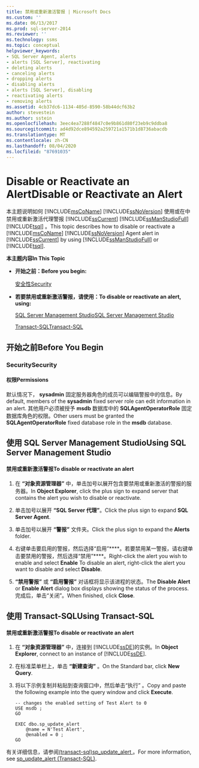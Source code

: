 ```yaml
---
title: 禁用或重新激活警报 | Microsoft Docs
ms.custom: ''
ms.date: 06/13/2017
ms.prod: sql-server-2014
ms.reviewer: ''
ms.technology: ssms
ms.topic: conceptual
helpviewer_keywords:
- SQL Server Agent, alerts
- alerts [SQL Server], reactivating
- deleting alerts
- canceling alerts
- dropping alerts
- disabling alerts
- alerts [SQL Server], disabling
- reactivating alerts
- removing alerts
ms.assetid: 4cb37dc6-1134-405d-8590-58b44dcf63b2
author: stevestein
ms.author: sstein
ms.openlocfilehash: 3eec4ea7288f4847c0e9b861d80f23eb9c9ddba8
ms.sourcegitcommit: ad4d92dce894592a259721a1571b1d8736abacdb
ms.translationtype: MT
ms.contentlocale: zh-CN
ms.lasthandoff: 08/04/2020
ms.locfileid: "87691035"
---
```

# <a name="disable-or-reactivate-an-alert"></a><span data-ttu-id="c2713-102">Disable or Reactivate an Alert</span><span class="sxs-lookup"><span data-stu-id="c2713-102">Disable or Reactivate an Alert</span></span>
  <span data-ttu-id="c2713-103">本主题说明如何 [!INCLUDE[msCoName](../../includes/msconame-md.md)] [!INCLUDE[ssNoVersion](../../includes/ssnoversion-md.md)] 使用或在中禁用或重新激活代理警报 [!INCLUDE[ssCurrent](../../includes/sscurrent-md.md)] [!INCLUDE[ssManStudioFull](../../includes/ssmanstudiofull-md.md)] [!INCLUDE[tsql](../../includes/tsql-md.md)] 。</span><span class="sxs-lookup"><span data-stu-id="c2713-103">This topic describes how to disable or reactivate a [!INCLUDE[msCoName](../../includes/msconame-md.md)] [!INCLUDE[ssNoVersion](../../includes/ssnoversion-md.md)] Agent alert in [!INCLUDE[ssCurrent](../../includes/sscurrent-md.md)] by using [!INCLUDE[ssManStudioFull](../../includes/ssmanstudiofull-md.md)] or [!INCLUDE[tsql](../../includes/tsql-md.md)].</span></span>  
  
 <span data-ttu-id="c2713-104">**本主题内容**</span><span class="sxs-lookup"><span data-stu-id="c2713-104">**In This Topic**</span></span>  
  
-   <span data-ttu-id="c2713-105">**开始之前：**</span><span class="sxs-lookup"><span data-stu-id="c2713-105">**Before you begin:**</span></span>  
  
     [<span data-ttu-id="c2713-106">安全性</span><span class="sxs-lookup"><span data-stu-id="c2713-106">Security</span></span>](#Security)  
  
-   <span data-ttu-id="c2713-107">**若要禁用或重新激活警报，请使用：**</span><span class="sxs-lookup"><span data-stu-id="c2713-107">**To disable or reactivate an alert, using:**</span></span>  
  
     [<span data-ttu-id="c2713-108">SQL Server Management Studio</span><span class="sxs-lookup"><span data-stu-id="c2713-108">SQL Server Management Studio</span></span>](#SSMSProcedure)  
  
     [<span data-ttu-id="c2713-109">Transact-SQL</span><span class="sxs-lookup"><span data-stu-id="c2713-109">Transact-SQL</span></span>](#TsqlProcedure)  
  
##  <a name="before-you-begin"></a><a name="BeforeYouBegin"></a> <span data-ttu-id="c2713-110">开始之前</span><span class="sxs-lookup"><span data-stu-id="c2713-110">Before You Begin</span></span>  
  
###  <a name="security"></a><a name="Security"></a> <span data-ttu-id="c2713-111">Security</span><span class="sxs-lookup"><span data-stu-id="c2713-111">Security</span></span>  
  
####  <a name="permissions"></a><a name="Permissions"></a> <span data-ttu-id="c2713-112">权限</span><span class="sxs-lookup"><span data-stu-id="c2713-112">Permissions</span></span>  
 <span data-ttu-id="c2713-113">默认情况下， **sysadmin** 固定服务器角色的成员可以编辑警报中的信息。</span><span class="sxs-lookup"><span data-stu-id="c2713-113">By default, members of the **sysadmin** fixed server role can edit information in an alert.</span></span> <span data-ttu-id="c2713-114">其他用户必须被授予 **msdb** 数据库中的 **SQLAgentOperatorRole** 固定数据库角色的权限。</span><span class="sxs-lookup"><span data-stu-id="c2713-114">Other users must be granted the **SQLAgentOperatorRole** fixed database role in the **msdb** database.</span></span>  
  
##  <a name="using-sql-server-management-studio"></a><a name="SSMSProcedure"></a> <span data-ttu-id="c2713-115">使用 SQL Server Management Studio</span><span class="sxs-lookup"><span data-stu-id="c2713-115">Using SQL Server Management Studio</span></span>  
  
#### <a name="to-disable-or-reactivate-an-alert"></a><span data-ttu-id="c2713-116">禁用或重新激活警报</span><span class="sxs-lookup"><span data-stu-id="c2713-116">To disable or reactivate an alert</span></span>  
  
1.  <span data-ttu-id="c2713-117">在 **“对象资源管理器”** 中，单击加号以展开包含要禁用或重新激活的警报的服务器。</span><span class="sxs-lookup"><span data-stu-id="c2713-117">In **Object Explorer**, click the plus sign to expand server that contains the alert you wish to disable or reactivate.</span></span>  
  
2.  <span data-ttu-id="c2713-118">单击加号以展开 **“SQL Server 代理”**。</span><span class="sxs-lookup"><span data-stu-id="c2713-118">Click the plus sign to expand **SQL Server Agent**.</span></span>  
  
3.  <span data-ttu-id="c2713-119">单击加号以展开 **“警报”** 文件夹。</span><span class="sxs-lookup"><span data-stu-id="c2713-119">Click the plus sign to expand the **Alerts** folder.</span></span>  
  
4.  <span data-ttu-id="c2713-120">右键单击要启用的警报，然后选择“启用”\*\*\*\*。若要禁用某一警报，请右键单击要禁用的警报，然后选择“禁用”\*\*\*\*。</span><span class="sxs-lookup"><span data-stu-id="c2713-120">Right-click the alert you wish to enable and select **Enable** To disable an alert, right-click the alert you want to disable and select **Disable**.</span></span>  
  
5.  <span data-ttu-id="c2713-121">**“禁用警报”** 或 **“启用警报”** 对话框将显示该进程的状态。</span><span class="sxs-lookup"><span data-stu-id="c2713-121">The **Disable Alert** or **Enable Alert** dialog box displays showing the status of the process.</span></span> <span data-ttu-id="c2713-122">完成后，单击“关闭”。</span><span class="sxs-lookup"><span data-stu-id="c2713-122">When finished, click **Close**.</span></span>  
  
##  <a name="using-transact-sql"></a><a name="TsqlProcedure"></a> <span data-ttu-id="c2713-123">使用 Transact-SQL</span><span class="sxs-lookup"><span data-stu-id="c2713-123">Using Transact-SQL</span></span>  
  
#### <a name="to-disable-or-reactivate-an-alert"></a><span data-ttu-id="c2713-124">禁用或重新激活警报</span><span class="sxs-lookup"><span data-stu-id="c2713-124">To disable or reactivate an alert</span></span>  
  
1.  <span data-ttu-id="c2713-125">在 **“对象资源管理器”** 中，连接到 [!INCLUDE[ssDE](../../includes/ssde-md.md)]的实例。</span><span class="sxs-lookup"><span data-stu-id="c2713-125">In **Object Explorer**, connect to an instance of [!INCLUDE[ssDE](../../includes/ssde-md.md)].</span></span>  
  
2.  <span data-ttu-id="c2713-126">在标准菜单栏上，单击 **“新建查询”** 。</span><span class="sxs-lookup"><span data-stu-id="c2713-126">On the Standard bar, click **New Query**.</span></span>  
  
3.  <span data-ttu-id="c2713-127">将以下示例复制并粘贴到查询窗口中，然后单击“执行” 。</span><span class="sxs-lookup"><span data-stu-id="c2713-127">Copy and paste the following example into the query window and click **Execute**.</span></span>  
  
    ```  
    -- changes the enabled setting of Test Alert to 0  
    USE msdb ;  
    GO  
  
    EXEC dbo.sp_update_alert  
        @name = N'Test Alert',  
        @enabled = 0 ;  
    GO  
    ```  
  
 <span data-ttu-id="c2713-128">有关详细信息，请参阅[&#40;transact-sql&#41;sp_update_alert ](/sql/relational-databases/system-stored-procedures/sp-update-alert-transact-sql)。</span><span class="sxs-lookup"><span data-stu-id="c2713-128">For more information, see [sp_update_alert &#40;Transact-SQL&#41;](/sql/relational-databases/system-stored-procedures/sp-update-alert-transact-sql).</span></span>  
  
  

